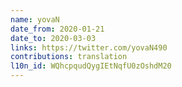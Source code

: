 ```yaml
---
name: yovaN
date_from: 2020-01-21
date_to: 2020-03-03
links: https://twitter.com/yovaN490
contributions: translation
l10n_id: WQhcpqudQygIEtNqfU0zOshdM20
---
```

